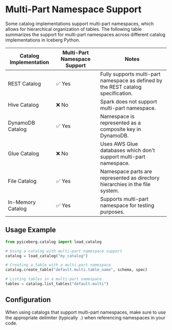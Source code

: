 # Multi-Part Namespace Support

Some catalog implementations support multi-part namespaces, which allows for hierarchical organization of tables. The following table summarizes the support for multi-part namespaces across different catalog implementations in Iceberg Python.

| Catalog Implementation | Multi-Part Namespace Support | Notes |
|------------------------|------------------------------|-------|
| REST Catalog | ✅ Yes | Fully supports multi-part namespace as defined by the REST catalog specification. |
| Hive Catalog | ❌ No | Spark does not support multi-part namespace. |
| DynamoDB Catalog | ✅ Yes | Namespace is represented as a composite key in DynamoDB. |
| Glue Catalog | ❌ No | Uses AWS Glue databases which don't support multi-part namespace. |
| File Catalog | ✅ Yes | Namespace parts are represented as directory hierarchies in the file system. |
| In-Memory Catalog | ✅ Yes | Supports multi-part namespace for testing purposes. |

## Usage Example

```python
from pyiceberg.catalog import load_catalog

# Using a catalog with multi-part namespace support
catalog = load_catalog("my_catalog")

# Creating a table with a multi-part namespace
catalog.create_table("default.multi.table_name", schema, spec)

# Listing tables in a multi-part namespace
tables = catalog.list_tables("default.multi")
```

## Configuration

When using catalogs that support multi-part namespaces, make sure to use the appropriate delimiter (typically `.`) when referencing namespaces in your code.
